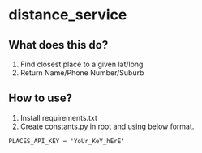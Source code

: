 # distance_service

## What does this do?
1. Find closest place to a given lat/long
2. Return Name/Phone Number/Suburb

## How to use?
1. Install requirements.txt
2. Create constants.py in root and using below format.
```
PLACES_API_KEY = 'YoUr_KeY_hErE'
```
